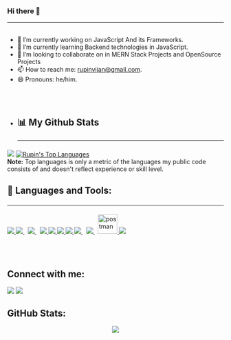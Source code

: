 ### Hi there 👋<hr>
<p align="left"> <img src="https://komarev.com/ghpvc/?username=RupinVijan&label=Profile%20views&color=0e75b6&style=flat" alt="" /> </p>

<p align="left"> <a href="https://github-profile-trophy.vercel.app/?username=RupinVijan" alt="" /></a> </p>


- 🔭 I’m currently working on JavaScript And its Frameworks.
- 🌱 I’m currently learning Backend technologies in JavaScript.
- 👯 I’m looking to collaborate on in MERN Stack Projects and OpenSource Projects
- 📫 How to reach me: rupinvijan@gmail.com.
- 😄 Pronouns: he/him.

<br><br>
- ## 📊 My Github Stats<hr>
 
<img src="https://github-readme-stats.vercel.app/api?username=RupinVijan&&show_icons=true&title_color=ffffff&icon_color=bb2acf&text_color=daf7dc&bg_color=000000"/>
<a href="https://github.com/RupinVijan/github-readme-stats"><img alt="Rupin's Top Languages" src="https://github-readme-stats.vercel.app/api/top-langs/?username=RupinVijan&langs_count=8&count_private=true&layout=compact&theme=react&hide_border=true&bg_color=0D1117" /></a>
  <br/>
  <b>Note:</b> Top languages is only a metric of the languages my public code consists of and doesn't reflect experience or skill level.

## 🚀 Languages and Tools:<hr>

<p align="left"> 
    <a href="https://reactjs.org/" target="_blank"> <img src="https://img.icons8.com/color/48/000000/react-native.png"/> </a>
 <a style="padding-right:8px;" href="https://nodejs.org" target="_blank"> <img src="https://img.icons8.com/color/48/000000/nodejs.png"/> </a>
 <a style="padding-right:8px;" href="https://mongoose.org" target="_blank"> <img src="https://img.icons8.com/color/48/000000/mongodb.png"/> </a>
    <a href="https://developer.mozilla.org/en-US/docs/Web/JavaScript" target="_blank"> <img src="https://img.icons8.com/color/48/000000/javascript.png"/> </a> 
    <a href="https://www.w3.org/html/" target="_blank"> <img src="https://img.icons8.com/color/48/000000/html-5.png"/> </a> 
    <a href="https://www.w3schools.com/css/" target="_blank"> <img src="https://img.icons8.com/color/48/000000/css3.png"/> </a> 
    <a href="https://getbootstrap.com" target="_blank"> <img src="https://img.icons8.com/color/48/000000/bootstrap.png"/> </a> 
     <a style="padding-right:8px;" href="https://www.npm.com/" target="_blank"> <img src="https://img.icons8.com/color/48/000000/npm.png"/> </a>
    <a style="padding-right:8px;" href="https://www.mysql.com/" target="_blank"> <img src="https://img.icons8.com/fluent/50/000000/mysql-logo.png"/> </a>
        <a href="https://postman.com" target="_blank"> <img src="https://www.vectorlogo.zone/logos/getpostman/getpostman-icon.svg" alt="postman" width="45" height="45"/> </a>   
    <a href="https://git-scm.com/" target="_blank"> <img src="https://img.icons8.com/color/48/000000/git.png"/> </a> 
</p>

<br/>
<br/>

## Connect with me:
<p align="center">

<a href = "https://www.linkedin.com/in/rupin-v-980b63118/" target="_blank"><img src="https://img.icons8.com/fluent/48/000000/linkedin.png"/></a>
<a href = "https://www.instagram.com/rupin_vijan/" target="_blank"><img src="https://img.icons8.com/fluent/48/000000/instagram-new.png"/></a>


</p>

## GitHub Stats:
<p align="center">

<img src="https://github-readme-streak-stats.herokuapp.com/?user=RupinVijan"/>


</p>

